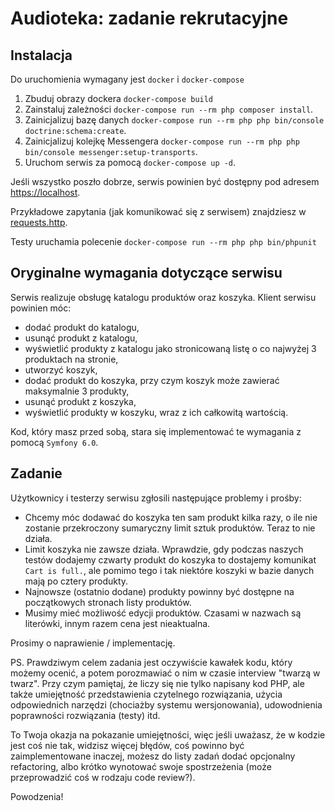# Audioteka: zadanie rekrutacyjne

## Instalacja

Do uruchomienia wymagany jest `docker` i `docker-compose`

1. Zbuduj obrazy dockera `docker-compose build`
1. Zainstaluj zależności `docker-compose run --rm php composer install`.
1. Zainicjalizuj bazę danych `docker-compose run --rm php php bin/console doctrine:schema:create`.
1. Zainicjalizuj kolejkę Messengera `docker-compose run --rm php php bin/console messenger:setup-transports`.
1. Uruchom serwis za pomocą `docker-compose up -d`.

Jeśli wszystko poszło dobrze, serwis powinien być dostępny pod adresem 
[https://localhost](https://localhost).

Przykładowe zapytania (jak komunikować się z serwisem) znajdziesz w [requests.http](requests.http).

Testy uruchamia polecenie `docker-compose run --rm php php bin/phpunit`

## Oryginalne wymagania dotyczące serwisu

Serwis realizuje obsługę katalogu produktów oraz koszyka. Klient serwisu powinien móc:

* dodać produkt do katalogu,
* usunąć produkt z katalogu,
* wyświetlić produkty z katalogu jako stronicowaną listę o co najwyżej 3 produktach na stronie,
* utworzyć koszyk,
* dodać produkt do koszyka, przy czym koszyk może zawierać maksymalnie 3 produkty,
* usunąć produkt z koszyka,
* wyświetlić produkty w koszyku, wraz z ich całkowitą wartością.

Kod, który masz przed sobą, stara się implementować te wymagania z pomocą `Symfony 6.0`.

## Zadanie

Użytkownicy i testerzy serwisu zgłosili następujące problemy i prośby:

* Chcemy móc dodawać do koszyka ten sam produkt kilka razy, o ile nie zostanie przekroczony sumaryczny limit sztuk produktów. Teraz to nie działa.
* Limit koszyka nie zawsze działa. Wprawdzie, gdy podczas naszych testów dodajemy czwarty produkt do koszyka to dostajemy komunikat `Cart is full.`, ale pomimo tego i tak niektóre koszyki w bazie danych mają po cztery produkty. 
* Najnowsze (ostatnio dodane) produkty powinny być dostępne na początkowych stronach listy produktów. 
* Musimy mieć możliwość edycji produktów. Czasami w nazwach są literówki, innym razem cena jest nieaktualna.

Prosimy o naprawienie / implementację.

PS. Prawdziwym celem zadania jest oczywiście kawałek kodu, który możemy ocenić, a potem porozmawiać o nim w czasie interview "twarzą w twarz". Przy czym pamiętaj, że liczy się nie tylko napisany kod PHP, ale także umiejętność przedstawienia czytelnego rozwiązania, użycia odpowiednich narzędzi (chociażby systemu wersjonowania), udowodnienia poprawności rozwiązania (testy) itd. 

To Twoja okazja na pokazanie umiejętności, więc jeśli uważasz, że w kodzie jest coś nie tak, widzisz więcej błędów, coś powinno być zaimplementowane inaczej, możesz do listy zadań dodać opcjonalny refactoring, albo krótko wynotować swoje spostrzeżenia (może przeprowadzić coś w rodzaju code review?).

Powodzenia!


